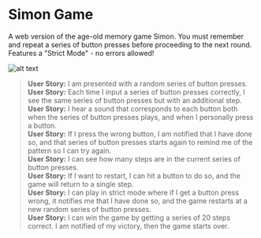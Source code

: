 # Simon Game

A web version of the age-old memory game Simon. You must remember and repeat a series of button presses before proceeding to the next round. Features a "Strict Mode" - no errors allowed! <br>

![alt text](https://jeremyantonoff.com/img/work/simon.JPG "Simon Game")

>**User Story:** I am presented with a random series of button presses.<br>
>**User Story:** Each time I input a series of button presses correctly, I see the same series of button presses but with an additional step.<br>
>**User Story:** I hear a sound that corresponds to each button both when the series of button presses plays, and when I personally press a button.<br>
>**User Story:** If I press the wrong button, I am notified that I have done so, and that series of button presses starts again to remind me of the pattern so I can try again.<br>
>**User Story:** I can see how many steps are in the current series of button presses.<br>
>**User Story:** If I want to restart, I can hit a button to do so, and the game will return to a single step.<br>
>**User Story:** I can play in strict mode where if I get a button press wrong, it notifies me that I have done so, and the game restarts at a new random series of button presses.<br>
>**User Story:** I can win the game by getting a series of 20 steps correct. I am notified of my victory, then the game starts over.<br>
